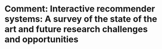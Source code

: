 # Comment: Interactive recommender systems: A survey of the state of the art and future research challenges and opportunities

<p align="justify">
</p>

<p align="justify">
</p>

<p align="justify">
</p>

<p align="justify">
</p>

